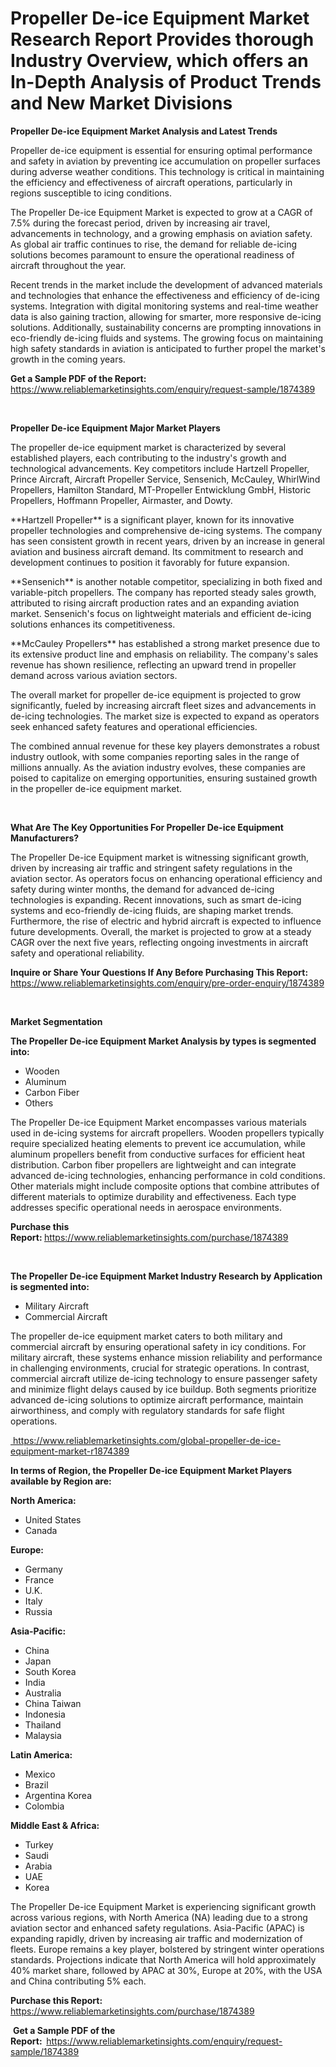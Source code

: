 <p><h1>Propeller De-ice Equipment Market Research Report Provides thorough Industry Overview, which offers an In-Depth Analysis of Product Trends and New Market Divisions</h1></p><p><strong>Propeller De-ice Equipment Market Analysis and Latest Trends</strong></p>
<p><p>Propeller de-ice equipment is essential for ensuring optimal performance and safety in aviation by preventing ice accumulation on propeller surfaces during adverse weather conditions. This technology is critical in maintaining the efficiency and effectiveness of aircraft operations, particularly in regions susceptible to icing conditions.</p><p>The Propeller De-ice Equipment Market is expected to grow at a CAGR of 7.5% during the forecast period, driven by increasing air travel, advancements in technology, and a growing emphasis on aviation safety. As global air traffic continues to rise, the demand for reliable de-icing solutions becomes paramount to ensure the operational readiness of aircraft throughout the year.</p><p>Recent trends in the market include the development of advanced materials and technologies that enhance the effectiveness and efficiency of de-icing systems. Integration with digital monitoring systems and real-time weather data is also gaining traction, allowing for smarter, more responsive de-icing solutions. Additionally, sustainability concerns are prompting innovations in eco-friendly de-icing fluids and systems. The growing focus on maintaining high safety standards in aviation is anticipated to further propel the market's growth in the coming years.</p></p>
<p><strong>Get a Sample PDF of the Report:&nbsp;</strong> <a href="https://www.reliablemarketinsights.com/enquiry/request-sample/1874389?utm_campaign=2606&utm_medium=2&utm_source=Github&utm_content=ia&utm_term=16042025&utm_id=propeller-de-ice-equipment">https://www.reliablemarketinsights.com/enquiry/request-sample/1874389</a></p>
<p>&nbsp;</p>
<p><strong>Propeller De-ice Equipment Major Market Players</strong></p>
<p><p>The propeller de-ice equipment market is characterized by several established players, each contributing to the industry's growth and technological advancements. Key competitors include Hartzell Propeller, Prince Aircraft, Aircraft Propeller Service, Sensenich, McCauley, WhirlWind Propellers, Hamilton Standard, MT-Propeller Entwicklung GmbH, Historic Propellers, Hoffmann Propeller, Airmaster, and Dowty.</p><p>**Hartzell Propeller** is a significant player, known for its innovative propeller technologies and comprehensive de-icing systems. The company has seen consistent growth in recent years, driven by an increase in general aviation and business aircraft demand. Its commitment to research and development continues to position it favorably for future expansion.</p><p>**Sensenich** is another notable competitor, specializing in both fixed and variable-pitch propellers. The company has reported steady sales growth, attributed to rising aircraft production rates and an expanding aviation market. Sensenich's focus on lightweight materials and efficient de-icing solutions enhances its competitiveness.</p><p>**McCauley Propellers** has established a strong market presence due to its extensive product line and emphasis on reliability. The company's sales revenue has shown resilience, reflecting an upward trend in propeller demand across various aviation sectors.</p><p>The overall market for propeller de-ice equipment is projected to grow significantly, fueled by increasing aircraft fleet sizes and advancements in de-icing technologies. The market size is expected to expand as operators seek enhanced safety features and operational efficiencies. </p><p>The combined annual revenue for these key players demonstrates a robust industry outlook, with some companies reporting sales in the range of millions annually. As the aviation industry evolves, these companies are poised to capitalize on emerging opportunities, ensuring sustained growth in the propeller de-ice equipment market.</p></p>
<p>&nbsp;</p>
<p><strong>What Are The Key Opportunities For Propeller De-ice Equipment Manufacturers?</strong></p>
<p><p>The Propeller De-ice Equipment market is witnessing significant growth, driven by increasing air traffic and stringent safety regulations in the aviation sector. As operators focus on enhancing operational efficiency and safety during winter months, the demand for advanced de-icing technologies is expanding. Recent innovations, such as smart de-icing systems and eco-friendly de-icing fluids, are shaping market trends. Furthermore, the rise of electric and hybrid aircraft is expected to influence future developments. Overall, the market is projected to grow at a steady CAGR over the next five years, reflecting ongoing investments in aircraft safety and operational reliability.</p></p>
<p><strong>Inquire or Share Your Questions If Any Before Purchasing This Report:</strong> <a href="https://www.reliablemarketinsights.com/enquiry/pre-order-enquiry/1874389?utm_campaign=2606&utm_medium=2&utm_source=Github&utm_content=ia&utm_term=16042025&utm_id=propeller-de-ice-equipment">https://www.reliablemarketinsights.com/enquiry/pre-order-enquiry/1874389</a></p>
<p>&nbsp;</p>
<p><strong>Market Segmentation</strong></p>
<p><strong>The Propeller De-ice Equipment Market Analysis by types is segmented into:</strong></p>
<p><ul><li>Wooden</li><li>Aluminum</li><li>Carbon Fiber</li><li>Others</li></ul></p>
<p><p>The Propeller De-ice Equipment Market encompasses various materials used in de-icing systems for aircraft propellers. Wooden propellers typically require specialized heating elements to prevent ice accumulation, while aluminum propellers benefit from conductive surfaces for efficient heat distribution. Carbon fiber propellers are lightweight and can integrate advanced de-icing technologies, enhancing performance in cold conditions. Other materials might include composite options that combine attributes of different materials to optimize durability and effectiveness. Each type addresses specific operational needs in aerospace environments.</p></p>
<p><strong>Purchase this Report:&nbsp;</strong><a href="https://www.reliablemarketinsights.com/purchase/1874389?utm_campaign=2606&utm_medium=2&utm_source=Github&utm_content=ia&utm_term=16042025&utm_id=propeller-de-ice-equipment">https://www.reliablemarketinsights.com/purchase/1874389</a></p>
<p>&nbsp;</p>
<p><strong>The Propeller De-ice Equipment Market Industry Research by Application is segmented into:</strong></p>
<p><ul><li>Military Aircraft</li><li>Commercial Aircraft</li></ul></p>
<p><p>The propeller de-ice equipment market caters to both military and commercial aircraft by ensuring operational safety in icy conditions. For military aircraft, these systems enhance mission reliability and performance in challenging environments, crucial for strategic operations. In contrast, commercial aircraft utilize de-icing technology to ensure passenger safety and minimize flight delays caused by ice buildup. Both segments prioritize advanced de-icing solutions to optimize aircraft performance, maintain airworthiness, and comply with regulatory standards for safe flight operations.</p></p>
<p><a href="https://www.reliablemarketinsights.com/global-propeller-de-ice-equipment-market-r1874389?utm_campaign=2606&utm_medium=2&utm_source=Github&utm_content=ia&utm_term=16042025&utm_id=propeller-de-ice-equipment">&nbsp;https://www.reliablemarketinsights.com/global-propeller-de-ice-equipment-market-r1874389</a></p>
<p><strong>In terms of Region, the Propeller De-ice Equipment Market Players available by Region are:</strong></p>
<p>
    <p> <strong> North America: </strong>
        <ul>
            <li>United States</li>
            <li>Canada</li>
        </ul>
        </p> 
    <p> <strong> Europe: </strong>
        <ul>
            <li>Germany</li>
            <li>France</li>
            <li>U.K.</li>
            <li>Italy</li>
            <li>Russia</li>
        </ul>
        </p> 
    <p> <strong> Asia-Pacific: </strong>
        <ul>
            <li>China</li>
            <li>Japan</li>
            <li>South Korea</li>
            <li>India</li>
            <li>Australia</li>
            <li>China Taiwan</li>
            <li>Indonesia</li>
            <li>Thailand</li>
            <li>Malaysia</li>
        </ul>
        </p> 
    <p> <strong> Latin America: </strong>
        <ul>
            <li>Mexico</li>
            <li>Brazil</li>
            <li>Argentina Korea</li>
            <li>Colombia</li>
        </ul>
        </p> 
    <p> <strong> Middle East & Africa: </strong>
        <ul>
            <li>Turkey</li>
            <li>Saudi</li>
            <li>Arabia</li>
            <li>UAE</li>
            <li>Korea</li>
        </ul>
    </p>
    </p>
<p><p>The Propeller De-ice Equipment Market is experiencing significant growth across various regions, with North America (NA) leading due to a strong aviation sector and enhanced safety regulations. Asia-Pacific (APAC) is expanding rapidly, driven by increasing air traffic and modernization of fleets. Europe remains a key player, bolstered by stringent winter operations standards. Projections indicate that North America will hold approximately 40% market share, followed by APAC at 30%, Europe at 20%, with the USA and China contributing 5% each.</p></p>
<p><strong>Purchase this Report: </strong><a href="https://www.reliablemarketinsights.com/purchase/1874389?utm_campaign=2606&utm_medium=2&utm_source=Github&utm_content=ia&utm_term=16042025&utm_id=propeller-de-ice-equipment">https://www.reliablemarketinsights.com/purchase/1874389</a></p>
<p>&nbsp;<strong>Get a Sample PDF of the Report:&nbsp;&nbsp;</strong><a href="https://www.reliablemarketinsights.com/enquiry/request-sample/1874389?utm_campaign=2606&utm_medium=2&utm_source=Github&utm_content=ia&utm_term=16042025&utm_id=propeller-de-ice-equipment">https://www.reliablemarketinsights.com/enquiry/request-sample/1874389</a></p>
<p><strong></strong></p>
<p><p></p><p></p><p></p></p>